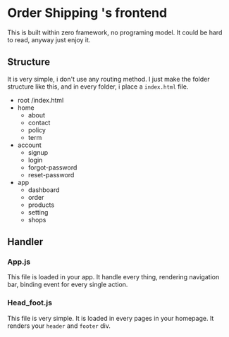 # Order Shipping 's frontend
This is built within zero framework, no programing model. It could be hard to read, anyway just enjoy it. 

## Structure 
It is very simple, i don't use any routing method. I just make the folder structure like this, and in every folder, 
i place a `index.html` file. 
- root /index.html 
- home 
    - about
    - contact
    - policy
    - term  
- account
    - signup
    - login
    - forgot-password
    - reset-password  
- app
    - dashboard
    - order
    - products
    - setting
    - shops
    
## Handler

### App.js  

This file is loaded in your app. It handle every thing, rendering navigation bar, binding event for
every single action.  

### Head_foot.js
This file is very simple. It is loaded in every pages in your homepage. It renders
your `header` and `footer` div. 
